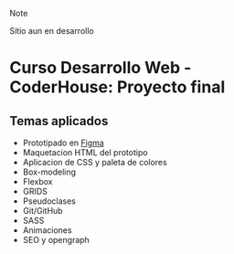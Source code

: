 > [!NOTE]
> Sitio aun en desarrollo

# Curso Desarrollo Web - CoderHouse: Proyecto final

## Temas aplicados
* Prototipado en [Figma](https://www.figma.com/file/hUoopW52MLGAv5nh2M6bY0/proyecto-final?type=design&node-id=0%3A1&mode=design&t=9tvN7IscFKtV5c4k-1)
* Maquetacion HTML del prototipo
* Aplicacion de CSS y paleta de colores
* Box-modeling
* Flexbox
* GRIDS
* Pseudoclases
* Git/GitHub
* SASS
* Animaciones
* SEO y opengraph
  
